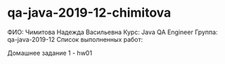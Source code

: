 # qa-java-2019-12-chimitova
ФИО: Чимитова Надежда Васильевна
Курс: Java QA Engineer
Группа: qa-java-2019-12
Список выполненных работ:

Домашнее задание 1 - hw01
